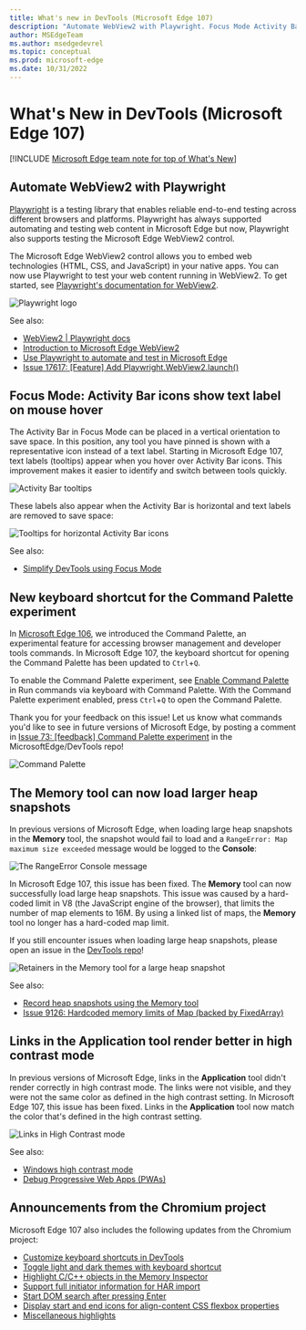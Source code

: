 ```yaml
---
title: What's new in DevTools (Microsoft Edge 107)
description: "Automate WebView2 with Playwright. Focus Mode Activity Bar icons have tooltips. New shortcut key for Command Palette. Memory tool loads larger heap snapshots. Links in Application tool render in high contrast mode. And more."
author: MSEdgeTeam
ms.author: msedgedevrel
ms.topic: conceptual
ms.prod: microsoft-edge
ms.date: 10/31/2022
---
```

# What's New in DevTools (Microsoft Edge 107)

[!INCLUDE [Microsoft Edge team note for top of What's New](../../includes/edge-whats-new-note.md)]


<!-- ====================================================================== -->
## Automate WebView2 with Playwright

<!-- Subtitle: You can now use Playwright to automate and test web content in the Microsoft Edge WebView2 control. -->

[Playwright](https://playwright.dev) is a testing library that enables reliable end-to-end testing across different browsers and platforms.  Playwright has always supported automating and testing web content in Microsoft Edge but now, Playwright also supports testing the Microsoft Edge WebView2 control.

The Microsoft Edge WebView2 control allows you to embed web technologies (HTML, CSS, and JavaScript) in your native apps.  You can now use Playwright to test your web content running in WebView2.  To get started, see [Playwright's documentation for WebView2](https://playwright.dev/docs/webview2).

![Playwright logo](./devtools-107-images/playwright.png)

See also:
* [WebView2 | Playwright docs](https://playwright.dev/docs/webview2)
* [Introduction to Microsoft Edge WebView2](../../../../webview2/index.md)
* [Use Playwright to automate and test in Microsoft Edge](../../../../playwright/index.md)
* [Issue 17617: [Feature] Add Playwright.WebView2.launch()](https://github.com/microsoft/playwright/issues/17617)


<!-- ====================================================================== -->
## Focus Mode: Activity Bar icons show text label on mouse hover

<!-- Subtitle: When text labels are not visible in the Activity Bar, the name of the tool will appear while hovering over the icon. -->

The Activity Bar in Focus Mode can be placed in a vertical orientation to save space.  In this position, any tool you have pinned is shown with a representative icon instead of a text label.  Starting in Microsoft Edge 107, text labels (tooltips) appear when you hover over Activity Bar icons.  This improvement makes it easier to identify and switch between tools quickly.

![Activity Bar tooltips](./devtools-107-images/activity-bar-tooltips.png)

These labels also appear when the Activity Bar is horizontal and text labels are removed to save space:

![Tooltips for horizontal Activity Bar icons](./devtools-107-images/activity-bar-tooltips-horizontal.png)

See also:
* [Simplify DevTools using Focus Mode](../../../experimental-features/focus-mode.md)


<!-- ====================================================================== -->
## New keyboard shortcut for the Command Palette experiment

<!-- Subtitle: Enable the Command Palette experiment in Microsoft Edge 107 and open it with Ctrl+Q (Command+Q on macOS). -->

In [Microsoft Edge 106](../09/devtools-106.md#introducing-the-command-palette), we introduced the Command Palette, an experimental feature for accessing browser management and developer tools commands.  In Microsoft Edge 107, the keyboard shortcut for opening the Command Palette has been updated to `Ctrl`+`Q`. 

To enable the Command Palette experiment, see [Enable Command Palette](../../../experimental-features/edge-command-palette.md#enable-command-palette) in Run commands via keyboard with Command Palette.  With the Command Palette experiment enabled, press `Ctrl`+`Q` to open the Command Palette.

Thank you for your feedback on this issue! Let us know what commands you'd like to see in future versions of Microsoft Edge, by posting a comment in [Issue 73: [feedback] Command Palette experiment](https://github.com/MicrosoftEdge/DevTools/issues/73) in the MicrosoftEdge/DevTools repo!

![Command Palette](./devtools-107-images/command-palette.png)


<!-- ====================================================================== -->
## The Memory tool can now load larger heap snapshots

<!-- Subtitle: In Microsoft Edge 107, the Memory tool no longer reports "RangeError: Map maximum size exceeded" messages when loading a large heap snapshot. -->

In previous versions of Microsoft Edge, when loading large heap snapshots in the **Memory** tool, the snapshot would fail to load and a `RangeError: Map maximum size exceeded` message would be logged to the **Console**:

![The RangeError Console message](./devtools-107-images/heap-snapshot-rangeerror.png)

In Microsoft Edge 107, this issue has been fixed.  The **Memory** tool can now successfully load large heap snapshots.  This issue was caused by a hard-coded limit in V8 (the JavaScript engine of the browser), that limits the number of map elements to 16M.  By using a linked list of maps, the **Memory** tool no longer has a hard-coded map limit.

If you still encounter issues when loading large heap snapshots, please open an issue in the [DevTools repo](https://github.com/MicrosoftEdge/DevTools/issues/new?assignees=&labels=bug&template=bug.md)!

![Retainers in the Memory tool for a large heap snapshot](./devtools-107-images/retainers.png)

See also:
* [Record heap snapshots using the Memory tool](../../../memory-problems/heap-snapshots.md)
* [Issue 9126: Hardcoded memory limits of Map (backed by FixedArray)](https://bugs.chromium.org/p/v8/issues/detail?id=9126)


<!-- ====================================================================== -->
## Links in the Application tool render better in high contrast mode

<!-- Subtitle: In previous versions of Microsoft Edge, links in the Application tool weren't rendering correctly. In Microsoft Edge 107, this issue has been fixed. -->

In previous versions of Microsoft Edge, links in the **Application** tool didn't render correctly in high contrast mode.  The links were not visible, and they were not the same color as defined in the high contrast setting.  In Microsoft Edge 107, this issue has been fixed.  Links in the **Application** tool now match the color that's defined in the high contrast setting.

![Links in High Contrast mode](./devtools-107-images/high-contrast-links.png)
 
See also:
* [Windows high contrast mode](/fluent-ui/web-components/design-system/high-contrast)
* [Debug Progressive Web Apps (PWAs)](../../../progressive-web-apps/index.md)


<!-- ====================================================================== -->
## Announcements from the Chromium project

Microsoft Edge 107 also includes the following updates from the Chromium project:

* [Customize keyboard shortcuts in DevTools](https://developer.chrome.com/blog/new-in-devtools-107/#shortcuts)
* [Toggle light and dark themes with keyboard shortcut](https://developer.chrome.com/blog/new-in-devtools-107/#toggle-themes)
* [Highlight C/C++ objects in the Memory Inspector](https://developer.chrome.com/blog/new-in-devtools-107/#memory)
* [Support full initiator information for HAR import](https://developer.chrome.com/blog/new-in-devtools-107/#har)
* [Start DOM search after pressing Enter](https://developer.chrome.com/blog/new-in-devtools-107/#search-type)
* [Display start and end icons for align-content CSS flexbox properties](https://developer.chrome.com/blog/new-in-devtools-107/#flexbox)
* [Miscellaneous highlights](https://developer.chrome.com/blog/new-in-devtools-107/#misc)


<!-- ====================================================================== -->
<!-- uncomment if content is copied from developer.chrome.com to this page -->

<!-- > [!NOTE]
> Portions of this page are modifications based on work created and [shared by Google](https://developers.google.com/terms/site-policies) and used according to terms described in the [Creative Commons Attribution 4.0 International License](https://creativecommons.org/licenses/by/4.0).
> The original page for announcements from the Chromium project is [What's New in DevTools (Chrome 107)](https://developer.chrome.com/blog/new-in-devtools-107) and is authored by [Jecelyn Yeen](https://developers.google.com/web/resources/contributors#jecelynyeen) (Developer advocate working on Chrome DevTools at Google). -->


<!-- ====================================================================== -->
<!-- uncomment if content is copied from developer.chrome.com to this page -->

<!-- [![Creative Commons License](../../../../media/cc-logo/88x31.png)](https://creativecommons.org/licenses/by/4.0)
This work is licensed under a [Creative Commons Attribution 4.0 International License](https://creativecommons.org/licenses/by/4.0). -->
